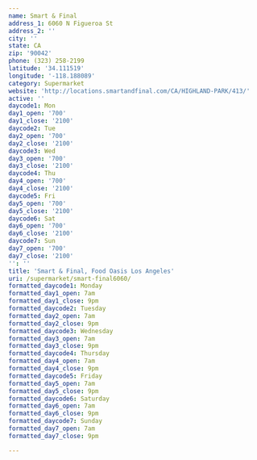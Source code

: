 ```yaml
---
name: Smart & Final
address_1: 6060 N Figueroa St
address_2: ''
city: ''
state: CA
zip: '90042'
phone: (323) 258-2199
latitude: '34.111519'
longitude: '-118.188089'
category: Supermarket
website: 'http://locations.smartandfinal.com/CA/HIGHLAND-PARK/413/'
active: ''
daycode1: Mon
day1_open: '700'
day1_close: '2100'
daycode2: Tue
day2_open: '700'
day2_close: '2100'
daycode3: Wed
day3_open: '700'
day3_close: '2100'
daycode4: Thu
day4_open: '700'
day4_close: '2100'
daycode5: Fri
day5_open: '700'
day5_close: '2100'
daycode6: Sat
day6_open: '700'
day6_close: '2100'
daycode7: Sun
day7_open: '700'
day7_close: '2100'
'': ''
title: 'Smart & Final, Food Oasis Los Angeles'
uri: /supermarket/smart-final6060/
formatted_daycode1: Monday
formatted_day1_open: 7am
formatted_day1_close: 9pm
formatted_daycode2: Tuesday
formatted_day2_open: 7am
formatted_day2_close: 9pm
formatted_daycode3: Wednesday
formatted_day3_open: 7am
formatted_day3_close: 9pm
formatted_daycode4: Thursday
formatted_day4_open: 7am
formatted_day4_close: 9pm
formatted_daycode5: Friday
formatted_day5_open: 7am
formatted_day5_close: 9pm
formatted_daycode6: Saturday
formatted_day6_open: 7am
formatted_day6_close: 9pm
formatted_daycode7: Sunday
formatted_day7_open: 7am
formatted_day7_close: 9pm

---
```

